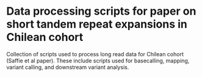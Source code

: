 # Data processing scripts for paper on short tandem repeat expansions in Chilean cohort
Collection of scripts used to process long read data for Chilean cohort (Saffie et al paper).
These include scripts used for basecalling, mapping, variant calling, and downstream variant analysis.
